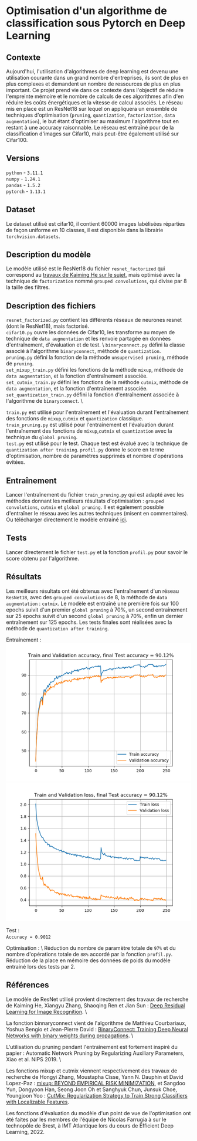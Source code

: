 # Optimisation d'un algorithme de classification sous Pytorch en Deep Learning

## Contexte
Aujourd'hui, l'utilisation d'algorithmes de deep learning est devenu une utilisation courante dans un grand nombre d'entreprises, ils sont de plus en plus complexes et demandent un nombre de ressources de plus en plus important. Ce projet prend vie dans ce contexte dans l'objectif de réduire l'empreinte mémoire et le nombre de calculs de ces algorithmes afin d'en réduire les coûts énergétiques et la vitesse de calcul associés. Le réseau mis en place est un ResNet18 sur lequel on appliquera un ensemble de techniques d'optimisation (`pruning`, `quantization`, `factorization`, `data augmentation`), le but étant d'optimiser au maximum l'algorithme tout en restant à une accuracy raisonnable. Le réseau est entraîné pour de la classification d'images sur Cifar10, mais peut-être également utilisé sur Cifar100.

## Versions 
`python` - `3.11.1` \
`numpy` - `1.24.1` \
`pandas` - `1.5.2` \
`pytorch` - `1.13.1` 

## Dataset
Le dataset utilisé est cifar10, il contient 60000 images labélisées réparties de façon uniforme en 10 classes, il est disponible dans la librairie `torchvision.datasets`. 

## Description du modèle 
Le modèle utilisé est le ResNet18 du fichier `resnet_factorized` qui correspond au [travaux de Kaiming He sur le sujet](https://github.com/KaimingHe/deep-residual-networks), mais optimisé avec la technique de `factorization` nommé `grouped convolutions`, qui divise par 8 la taille des filtres. 

## Description des fichiers
`resnet_factorized.py` contient les différents réseaux de neurones resnet (dont le ResNet18), mais factorisé. \
`cifar10.py` ouvre les données de Cifar10, les transforme au moyen de technique de `data augmentation` et les renvoie partagée en données d'entraînement, d'évaluation et de test. \ 
`binaryconnect.py` défini la classe associé à l'algorithme `binaryconnect`, méthode de `quantization`. \
`pruning.py` défini la fonction de la méthode `unsupervised pruning`, méthode de `pruning`. \
`set_mixup_train.py` défini les fonctions de la méthode `mixup`, méthode de `data augmentation`, et la fonction d'entraînement associée. \
`set_cutmix_train.py` défini les fonctions de la méthode `cutmix`, méthode de `data augmentation`, et la fonction d'entraînement associée. \
`set_quantization_train.py` défini la fonction d'entraînement associée à l'algorithme de `binaryconnect`. \

`train.py` est utilisé pour l'entraînement et l'évaluation durant l'entraînement des fonctions de `mixup`,`cutmix` et `quantization` classique. \
`train_pruning.py` est utilisé pour l'entraînement et l'évaluation durant l'entraînement des fonctions de `mixup`,`cutmix` et `quantization` avec la technique du `global pruning`. \
`test.py` est utilisé pour le test. Chaque test est évalué avec la technique de `quantization after training`. 
`profil.py` donne le score en terme d'optimisation, nombre de paramètres supprimés et nombre d'opérations évitées. 

## Entraînement 
Lancer l'entraînement du fichier `train_pruning.py` qui est adapté avec les méthodes donnant les meilleurs résultats d'optimisation : `grouped convolutions`, `cutmix` et `global pruning`. Il est également possible d'entraîner le réseau avec les autres techniques (misent en commentaires).\
Ou télécharger directement le modèle entrainé [ici](https://www.dropbox.com/scl/fo/jkhgykmn42nfe315tzd89/h?dl=0&rlkey=pviatnwma4ng37jcjf4sisxt9).

## Tests
Lancer directement le fichier `test.py` et la fonction `profil.py` pour savoir le score obtenu par l'algorithme. 

## Résultats
Les meilleurs résultats ont été obtenus avec l'entraînement d'un réseau `ResNet18`, avec des `grouped convolutions` de 8, la méthode de `data augmentation` : `cutmix`. Le modèle est entraîné une première fois sur 100 epochs suivit d'un premier `global pruning` à 70%, un second entraînement sur 25 epochs suivit d'un second `global pruning` à 70%, enfin un dernier entraînement sur 125 epochs. Les tests finales sont réalisées avec la méthode de `quantization after training`. 

Entraînement : \
![accuracy](results/accuracy.png) 
![loss](results/loss.png) 

Test : \
`Accuracy = 0.9012`

Optimisation : \ 
Réduction du nombre de paramètre totale de `97%` et du nombre d'opérations totale de `88%` accordé par la fonction `profil.py`. Réduction de la place en mémoire des données de poids du modèle entrainé lors des tests par 2. 

## Références 
Le modèle de ResNet utilisé provient directement des travaux de recherche de Kaiming He, Xiangyu Zhang, Shaoqing Ren et Jian Sun : [Deep Residual Learning for Image Recognition](https://arxiv.org/pdf/1512.03385.pdf). \

La fonction binnaryconnect vient de l'algorithme de Matthieu Courbariaux, Yoshua Bengio et Jean-Pierre David : [BinaryConnect: Training Deep Neural Networks with binary weights during propagations](https://arxiv.org/pdf/1511.00363.pdf). \

L'utilisation du pruning pendant l'entraînement est fortement inspiré du papier : Automatic Network Pruning by Regularizing Auxiliary Parameters, Xiao et al. NIPS 2019. \

Les fonctions mixup et cutmix viennent respectivement des travaux de recherche de Hongyi Zhang, Moustapha Cisse, Yann N. Dauphin et David Lopez-Paz : [mixup: BEYOND EMPIRICAL RISK MINIMIZATION](https://arxiv.org/pdf/1710.09412v2.pdf), et Sangdoo Yun, Dongyoon Han, Seong Joon Oh et Sanghyuk Chun, Junsuk Choe, Youngjoon Yoo : [CutMix: Regularization Strategy to Train Strong Classifiers
with Localizable Features](https://arxiv.org/pdf/1905.04899.pdf). 

Les fonctions d'évaluation du modèle d'un point de vue de l'optimisation ont été faites par les membres de l'équipe de Nicolas Farrugia à sur le technopôle de Brest, à IMT Atlantique lors du cours de Efficient Deep Learning, 2022. 
